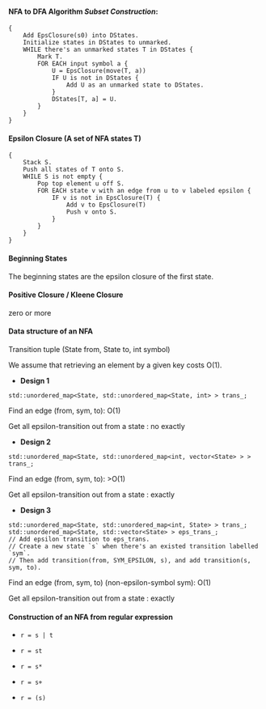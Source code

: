 
#### NFA to DFA Algorithm *Subset Construction*: 
```
{
    Add EpsClosure(s0) into DStates.
    Initialize states in DStates to unmarked.
    WHILE there's an unmarked states T in DStates {
        Mark T.
        FOR EACH input symbol a {
            U = EpsClosure(move(T, a))
            IF U is not in DStates {
                Add U as an unmarked state to DStates.
            }
            DStates[T, a] = U.
        }
    }
}
```

#### Epsilon Closure (A set of NFA states T)
```
{
    Stack S.
    Push all states of T onto S.
    WHILE S is not empty {
        Pop top element u off S.
        FOR EACH state v with an edge from u to v labeled epsilon {
            IF v is not in EpsClosure(T) {
                Add v to EpsClosure(T)
                Push v onto S.
            }
        }
    }
}
```

#### Beginning States
 
The beginning states are the epsilon closure of the first state.

#### Positive Closure / Kleene Closure

zero or more

#### Data structure of an NFA

Transition tuple (State from, State to, int symbol)

We assume that retrieving an element by a given key costs O(1).

+ **Design 1**
```
std::unordered_map<State, std::unordered_map<State, int> > trans_;
```

Find an edge (from, sym, to): O(1)

Get all epsilon-transition out from a state : no exactly

+ **Design 2**
```
std::unordered_map<State, std::unordered_map<int, vector<State> > > trans_;
```

Find an edge (from, sym, to): >O(1)

Get all epsilon-transition out from a state : exactly

+ **Design 3**

```
std::unordered_map<State, std::unordered_map<int, State> > trans_;
std::unordered_map<State, std::vector<State> > eps_trans_;
// Add epsilon transition to eps_trans.
// Create a new state `s` when there's an existed transition labelled `sym`.
// Then add transition(from, SYM_EPSILON, s), and add transition(s, sym, to).
```

Find an edge (from, sym, to) (non-epsilon-symbol sym): O(1)

Get all epsilon-transition out from a state : exactly

#### Construction of an NFA from regular expression

+ `r = s | t`

+ `r = st `

+ `r = s*`

+ `r = s+`

+ `r = (s)`
